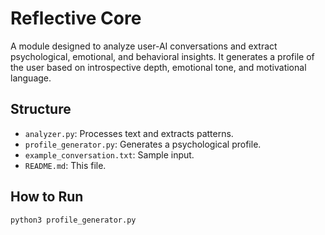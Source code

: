 # Reflective Core

A module designed to analyze user-AI conversations and extract psychological, emotional, and behavioral insights. It generates a profile of the user based on introspective depth, emotional tone, and motivational language.

## Structure

- `analyzer.py`: Processes text and extracts patterns.
- `profile_generator.py`: Generates a psychological profile.
- `example_conversation.txt`: Sample input.
- `README.md`: This file.

## How to Run

```bash
python3 profile_generator.py
